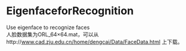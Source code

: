# EigenfaceforRecognition
Use eigenface to recognize faces  
人脸数据集为ORL_64×64.mat，可以从http://www.cad.zju.edu.cn/home/dengcai/Data/FaceData.html 上下载。
